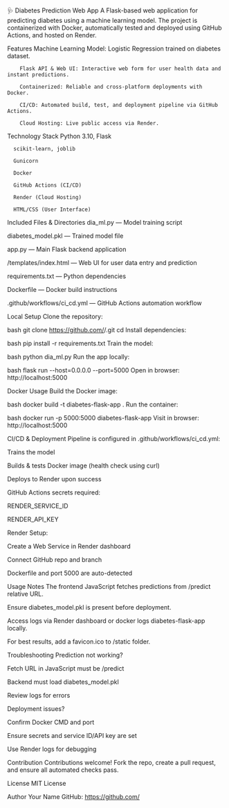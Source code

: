 🩺 Diabetes Prediction Web App
A Flask-based web application for predicting diabetes using a machine learning model. The project is containerized with Docker, automatically tested and deployed using GitHub Actions, and hosted on Render.


Features
        Machine Learning Model: Logistic Regression trained on diabetes dataset.

        Flask API & Web UI: Interactive web form for user health data and instant predictions.

        Containerized: Reliable and cross-platform deployments with Docker.

        CI/CD: Automated build, test, and deployment pipeline via GitHub Actions.

        Cloud Hosting: Live public access via Render.


Technology Stack
      Python 3.10, Flask

      scikit-learn, joblib

      Gunicorn

      Docker

      GitHub Actions (CI/CD)

      Render (Cloud Hosting)

      HTML/CSS (User Interface)


Included Files & Directories
dia_ml.py — Model training script

diabetes_model.pkl — Trained model file

app.py — Main Flask backend application

/templates/index.html — Web UI for user data entry and prediction

requirements.txt — Python dependencies

Dockerfile — Docker build instructions

.github/workflows/ci_cd.yml — GitHub Actions automation workflow

Local Setup
Clone the repository:

bash
git clone https://github.com/<your-username>/<repo-name>.git
cd <repo-name>
Install dependencies:

bash
pip install -r requirements.txt
Train the model:

bash
python dia_ml.py
Run the app locally:

bash
flask run --host=0.0.0.0 --port=5000
Open in browser:
http://localhost:5000

Docker Usage
Build the Docker image:

bash
docker build -t diabetes-flask-app .
Run the container:

bash
docker run -p 5000:5000 diabetes-flask-app
Visit in browser:
http://localhost:5000

CI/CD & Deployment
Pipeline is configured in .github/workflows/ci_cd.yml:

Trains the model

Builds & tests Docker image (health check using curl)

Deploys to Render upon success

GitHub Actions secrets required:

RENDER_SERVICE_ID

RENDER_API_KEY

Render Setup:

Create a Web Service in Render dashboard

Connect GitHub repo and branch

Dockerfile and port 5000 are auto-detected

Usage Notes
The frontend JavaScript fetches predictions from /predict relative URL.

Ensure diabetes_model.pkl is present before deployment.

Access logs via Render dashboard or docker logs diabetes-flask-app locally.

For best results, add a favicon.ico to /static folder.

Troubleshooting
Prediction not working?

Fetch URL in JavaScript must be /predict

Backend must load diabetes_model.pkl

Review logs for errors

Deployment issues?

Confirm Docker CMD and port

Ensure secrets and service ID/API key are set

Use Render logs for debugging

Contribution
Contributions welcome! Fork the repo, create a pull request, and ensure all automated checks pass.

License
MIT License

Author
Your Name
GitHub: https://github.com/<your-username>
